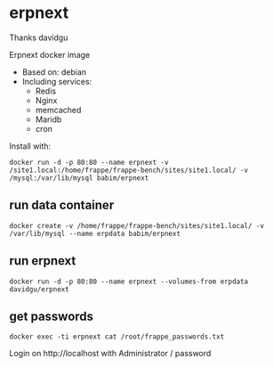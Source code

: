 # erpnext
Thanks davidgu

Erpnext docker image

* Based on: debian
* Including services: 
  * Redis
  * Nginx
  * memcached
  * Maridb
  * cron
 
Install with:

`docker run -d -p 80:80 --name erpnext -v /site1.local:/home/frappe/frappe-bench/sites/site1.local/ -v /mysql:/var/lib/mysql babim/erpnext`

## run data container
`docker create -v /home/frappe/frappe-bench/sites/site1.local/ -v /var/lib/mysql --name erpdata babim/erpnext`

## run erpnext
`docker run -d -p 80:80 --name erpnext --volumes-from erpdata davidgu/erpnext`

## get passwords
`docker exec -ti erpnext cat /root/frappe_passwords.txt`

Login on http://localhost with Administrator / password
